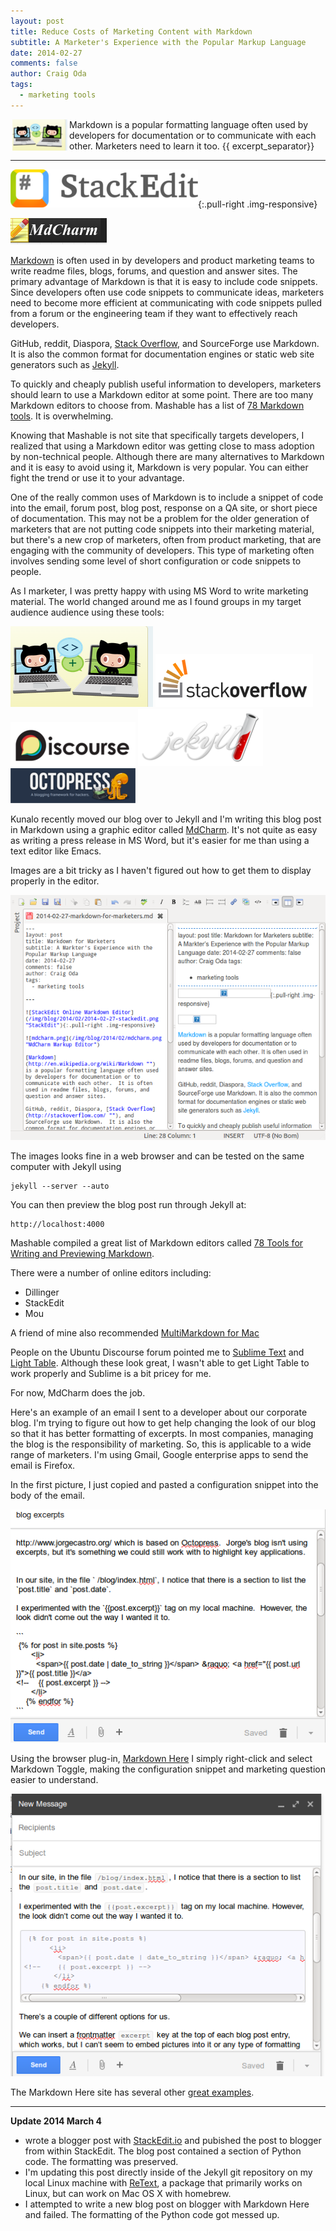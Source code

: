 ```yaml
---
layout: post
title: Reduce Costs of Marketing Content with Markdown
subtitle: A Marketer's Experience with the Popular Markup Language
date: 2014-02-27
comments: false
author: Craig Oda
tags:
  - marketing tools
---
```

<img src = "/img/blog/2014/02/GitHub_head.png" height = "50" hspace="3" align="left">
	     Markdown is a popular formatting language often 
	     used by developers for documentation or to communicate 
	     with each other.  Marketers need to learn it too.
{{ excerpt_separator}}

---
![StackEdit Online Markdown Editor](/img/blog/2014/02/2014-02-27-stackedit.png "StackEdit"){:.pull-right .img-responsive}

![mdcharm.png](/img/blog/2014/02/mdcharm.png "MdCharm Markup Editor")

[Markdown](http://en.wikipedia.org/wiki/Markdown "Markdown Wikipedia Entry") is often used in by developers and product marketing teams to write readme files, blogs, forums, and question and answer sites.  The primary advantage of Markdown is that it is easy to include code snippets.  Since developers often use code snippets to communicate ideas, marketers need to become more efficient at communicating with code snippets pulled from a forum or the engineering team if they want to effectively reach developers.

GitHub, reddit, Diaspora, [Stack Overflow](http://stackoverflow.com/ "Stack Overflow"), and SourceForge use Markdown.  It is also the common format for documentation engines or static web site generators such as [Jekyll](http://jekyllrb.com/ "Jekyll").  

To quickly and cheaply publish useful information to developers, marketers should learn to use a Markdown editor at some point.  There are too many Markdown editors to choose from.  Mashable has a list of [78 Markdown tools](http://mashable.com/2013/06/24/markdown-tools/).  It is overwhelming.
 
Knowing that Mashable is not site that specifically targets developers, I realized that using a Markdown editor was getting close to mass adoption by non-technical people.  Although there are many alternatives to Markdown and it is easy to avoid using it, Markdown is very popular. You can either fight the trend or use it to your advantage.

One of the really common uses of Markdown is to include a snippet of code into the email, forum post, blog post, response on a QA site, or short piece of documentation.  This may not be a problem for the older generation of marketers that are not putting code snippets into their marketing material, but there's a new crop of marketers, often from product marketing, that are engaging with the community of developers.  This type of marketing often involves sending some level of short configuration or code snippets to people. 

As I marketer, I was pretty happy with using MS Word to write marketing material.  The world changed around me as I found groups in my target audience audience using these tools:

![GitHub.png](/img/blog/2014/02/GitHub.png "GitHub Cats")
![StackOverflow.png](/img/blog/2014/02/StackOverflow.png "Stack Overflow Answers")
![Discourse.png](/img/blog/2014/02/Discourse.png "Discourse")
![jekyll.png](/img/blog/2014/02/jekyll.png "Jekyll")
![octopress.png](/img/blog/2014/02/octopress.png "Octopress")

Kunalo recently moved our blog over to Jekyll and I'm writing this blog post in Markdown using a graphic editor called [MdCharm](http://www.mdcharm.com/ "MdCharm main site").  It's not quite as easy as writing a press release in MS Word, but it's easier for me than using a text editor like Emacs.

Images are a bit tricky as I haven't figured out how to get them to display properly in the editor.

![mdcharm_screenshot.png](/img/blog/2014/02/mdcharm_screenshot.png " MdCharm Screenshot")

The images looks fine in a web browser and can be tested on the same computer with Jekyll using 
```$
jekyll --server --auto
```

You can then preview the blog post run through Jekyll at: 
```
http://localhost:4000
```

Mashable compiled a great list of Markdown editors called [78 Tools for Writing and Previewing Markdown](http://mashable.com/2013/06/24/markdown-tools/ "Mashable article on Markdown tools").


There were a number of online editors including:

* Dillinger
* StackEdit
* Mou

A friend of mine also recommended [MultiMarkdown for Mac](http://multimarkdown.com/ "MultiMarkdown editor for Mac")

People on the Ubuntu Discourse forum pointed me to [Sublime Text](http://www.sublimetext.com/ "main sublime site") and [Light Table](http://www.lighttable.com/ "Light Table editor").  Although these look great, I wasn't able to get Light Table to work properly and Sublime is a bit pricey for me.  

For now, MdCharm does the job.

Here's an example of an email I sent to a developer about our corporate blog.  I'm trying to figure out how to get help changing the look of our blog so that it has better formatting of excerpts.  In most companies, managing the blog is the responsibility of marketing.  So, this is applicable to a wide range of marketers.  I'm using Gmail, Google enterprise apps to send the email is Firefox. 

In the first picture, I just copied and pasted a configuration snippet into the body of the email.

![markdown_raw.png](/img/blog/2014/02/markdown_raw.png "Raw markdown before sending")

Using the browser plug-in, [Markdown Here](http://markdown-here.com/ "Markdown Here") I simply right-click and select Markdown Toggle, making the configuration snippet and marketing question easier to understand.

![markdown_rendered.png](/img/blog/2014/02/markdown_rendered.png "Markdown format rendered with Markdown Here")

The Markdown Here site has several other [great examples](http://markdown-here.com/features.html "great examples of markdown use"). 

---

**Update 2014 March 4**

- wrote a blogger post with [StackEdit.io](https://stackedit.io/) and pubished the post to blogger from within StackEdit.  The blog post contained a section of Python code.  The formatting was preserved.
- I'm updating this post directly inside of the Jekyll git repository on my local Linux machine with [ReText](http://sourceforge.net/projects/retext/), a package that primarily works on Linux, but can work on Mac OS X with homebrew.
- I attempted to write a new blog post on blogger with Markdown Here and failed.  The formatting of the Python code got messed up.






 

 
